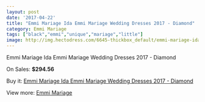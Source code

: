 ```yaml
---
layout: post
date: '2017-04-22'
title: "Emmi Mariage Ida Emmi Mariage Wedding Dresses 2017 - Diamond"
category: Emmi Mariage
tags: ["black","emmi","unique","mariage","little"]
image: http://img.hectodress.com/6645-thickbox_default/emmi-mariage-ida-emmi-mariage-wedding-dresses-2013-diamond.jpg
---
```

Emmi Mariage Ida Emmi Mariage Wedding Dresses 2017 - Diamond

On Sales: **$294.56**
<a href="https://www.hectodress.com/emmi-mariage/3321-emmi-mariage-ida-emmi-mariage-wedding-dresses-2013-diamond.html"><amp-img layout="responsive" width="600" height="600" src="//img.hectodress.com/6645-thickbox_default/emmi-mariage-ida-emmi-mariage-wedding-dresses-2013-diamond.jpg" alt="Emmi Mariage Ida Emmi Mariage Wedding Dresses 2017 - Diamond 0" /></a>
<a href="https://www.hectodress.com/emmi-mariage/3321-emmi-mariage-ida-emmi-mariage-wedding-dresses-2013-diamond.html"><amp-img layout="responsive" width="600" height="600" src="//img.hectodress.com/6646-thickbox_default/emmi-mariage-ida-emmi-mariage-wedding-dresses-2013-diamond.jpg" alt="Emmi Mariage Ida Emmi Mariage Wedding Dresses 2017 - Diamond 1" /></a>

Buy it: [Emmi Mariage Ida Emmi Mariage Wedding Dresses 2017 - Diamond](https://www.hectodress.com/emmi-mariage/3321-emmi-mariage-ida-emmi-mariage-wedding-dresses-2013-diamond.html "Emmi Mariage Ida Emmi Mariage Wedding Dresses 2017 - Diamond")

View more: [Emmi Mariage](https://www.hectodress.com/57-emmi-mariage "Emmi Mariage")